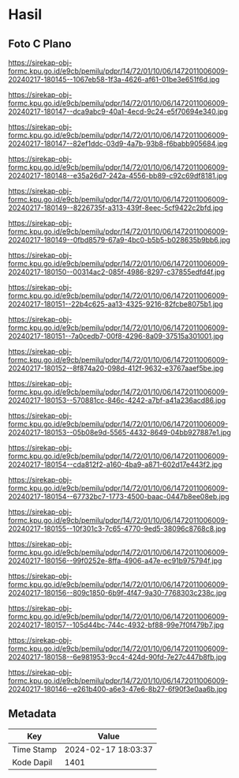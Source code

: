 # Hasil

## Foto C Plano

https://sirekap-obj-formc.kpu.go.id/e9cb/pemilu/pdpr/14/72/01/10/06/1472011006009-20240217-180145--1067eb58-1f3a-4626-af61-01be3e651f6d.jpg

https://sirekap-obj-formc.kpu.go.id/e9cb/pemilu/pdpr/14/72/01/10/06/1472011006009-20240217-180147--dca9abc9-40a1-4ecd-9c24-e5f70694e340.jpg

https://sirekap-obj-formc.kpu.go.id/e9cb/pemilu/pdpr/14/72/01/10/06/1472011006009-20240217-180147--82ef1ddc-03d9-4a7b-93b8-f6babb905684.jpg

https://sirekap-obj-formc.kpu.go.id/e9cb/pemilu/pdpr/14/72/01/10/06/1472011006009-20240217-180148--e35a26d7-242a-4556-bb89-c92c69df8181.jpg

https://sirekap-obj-formc.kpu.go.id/e9cb/pemilu/pdpr/14/72/01/10/06/1472011006009-20240217-180149--8226735f-a313-439f-8eec-5cf9422c2bfd.jpg

https://sirekap-obj-formc.kpu.go.id/e9cb/pemilu/pdpr/14/72/01/10/06/1472011006009-20240217-180149--0fbd8579-67a9-4bc0-b5b5-b028635b9bb6.jpg

https://sirekap-obj-formc.kpu.go.id/e9cb/pemilu/pdpr/14/72/01/10/06/1472011006009-20240217-180150--00314ac2-085f-4986-8297-c37855edfd4f.jpg

https://sirekap-obj-formc.kpu.go.id/e9cb/pemilu/pdpr/14/72/01/10/06/1472011006009-20240217-180151--22b4c625-aa13-4325-9216-82fcbe8075b1.jpg

https://sirekap-obj-formc.kpu.go.id/e9cb/pemilu/pdpr/14/72/01/10/06/1472011006009-20240217-180151--7a0cedb7-00f8-4296-8a09-37515a301001.jpg

https://sirekap-obj-formc.kpu.go.id/e9cb/pemilu/pdpr/14/72/01/10/06/1472011006009-20240217-180152--8f874a20-098d-412f-9632-e3767aaef5be.jpg

https://sirekap-obj-formc.kpu.go.id/e9cb/pemilu/pdpr/14/72/01/10/06/1472011006009-20240217-180153--570881cc-846c-4242-a7bf-a41a236acd86.jpg

https://sirekap-obj-formc.kpu.go.id/e9cb/pemilu/pdpr/14/72/01/10/06/1472011006009-20240217-180153--05b08e9d-5565-4432-8649-04bb927887e1.jpg

https://sirekap-obj-formc.kpu.go.id/e9cb/pemilu/pdpr/14/72/01/10/06/1472011006009-20240217-180154--cda812f2-a160-4ba9-a871-602d17e443f2.jpg

https://sirekap-obj-formc.kpu.go.id/e9cb/pemilu/pdpr/14/72/01/10/06/1472011006009-20240217-180154--67732bc7-1773-4500-baac-0447b8ee08eb.jpg

https://sirekap-obj-formc.kpu.go.id/e9cb/pemilu/pdpr/14/72/01/10/06/1472011006009-20240217-180155--10f301c3-7c65-4770-9ed5-38096c8768c8.jpg

https://sirekap-obj-formc.kpu.go.id/e9cb/pemilu/pdpr/14/72/01/10/06/1472011006009-20240217-180156--99f0252e-8ffa-4906-a47e-ec91b975794f.jpg

https://sirekap-obj-formc.kpu.go.id/e9cb/pemilu/pdpr/14/72/01/10/06/1472011006009-20240217-180156--809c1850-6b9f-4f47-9a30-7768303c238c.jpg

https://sirekap-obj-formc.kpu.go.id/e9cb/pemilu/pdpr/14/72/01/10/06/1472011006009-20240217-180157--105d44bc-744c-4932-bf88-99e7f0f479b7.jpg

https://sirekap-obj-formc.kpu.go.id/e9cb/pemilu/pdpr/14/72/01/10/06/1472011006009-20240217-180158--6e981953-9cc4-424d-90fd-7e27c447b8fb.jpg

https://sirekap-obj-formc.kpu.go.id/e9cb/pemilu/pdpr/14/72/01/10/06/1472011006009-20240217-180146--e261b400-a6e3-47e6-8b27-6f90f3e0aa6b.jpg


## Metadata

| Key        | Value               |
| ---------- | ------------------- |
| Time Stamp | 2024-02-17 18:03:37 |
| Kode Dapil | 1401                |



